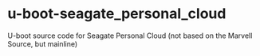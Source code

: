 # u-boot-seagate_personal_cloud
U-boot source code for Seagate Personal Cloud (not based on the Marvell Source, but mainline)
